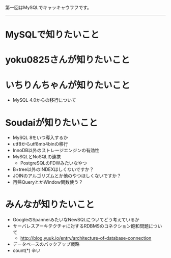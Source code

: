 第一回はMySQLでキャッキャウフフです。

----

# MySQLで知りたいこと


# yoku0825さんが知りたいこと

# いちりんちゃんが知りたいこと
- MySQL 4.0からの移行について

# Soudaiが知りたいこと
- MySQL 8をいつ導入するか
- utf8からutf8mb4binの移行
- InnoDB以外のストレージエンジンの有効性
- MySQLとNoSQLの連携
  - PostgreSQLのFDWみたいなやつ
- B+tree以外のINDEXほしくないですか？
- JOINのアルゴリズムとか他のやつほしくないですか？
- 再帰QueryとかWindow関数使う？

# みんなが知りたいこと
- GoogleのSpannerみたいなNewSQLについてどう考えているか
- サーバレスアーキテクチャに対するRDBMSのコネクション飽和問題について
  - http://blog.yuuk.io/entry/architecture-of-database-connection
- データベースのバックアップ戦略
- count(*) 辛い
